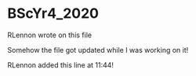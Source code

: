 # BScYr4_2020
RLennon wrote on this file

Somehow the file got updated while I was working on it!

RLennon added this line at 11:44!

